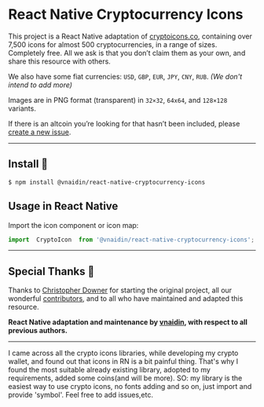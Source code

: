 
# React Native Cryptocurrency Icons

This project is a React Native adaptation of [cryptoicons.co](http://cryptoicons.co), containing over 7,500 icons for almost 500 cryptocurrencies, in a range of sizes. Completely free. All we ask is that you don’t claim them as your own, and share this resource with others.

We also have some fiat currencies: `USD`, `GBP`, `EUR`, `JPY`, `CNY`, `RUB`. *(We don't intend to add more)*

Images are in PNG format (transparent) in `32×32`, `64x64`, and `128×128` variants.


If there is an altcoin you’re looking for that hasn’t been included, please [create a new issue](https://github.com/vnaidin/react-native-cryptocurrency-icons/issues/new?assignees=vnaidin&labels=coin+request&template=add-currency.md&title=Add+Currency+%28Symbol%29).

---

## Install 🚀

```
$ npm install @vnaidin/react-native-cryptocurrency-icons
```

## Usage in React Native

Import the icon component or icon map:

```js
import  CryptoIcon  from '@vnaidin/react-native-cryptocurrency-icons';

```

---

## Special Thanks 👏

Thanks to [Christopher Downer](https://github.com/cjdowner) for starting the original project, all our wonderful [contributors](https://github.com/spothq/cryptocurrency-icons/graphs/contributors), and to all who have maintained and adapted this resource.

**React Native adaptation and maintenance by [vnaidin](https://github.com/vnaidin), with respect to all previous authors.**

---

I came across all the crypto icons libraries, while developing my crypto wallet, and found out that icons in RN is a bit painful thing.
That's why I found the most suitable already existing library, adopted to my requirements, added some coins(and will be more).
SO: my library is the easiest way to use crypto icons, no fonts adding and so on, just import and provide 'symbol'.
Feel free to add issues,etc. 